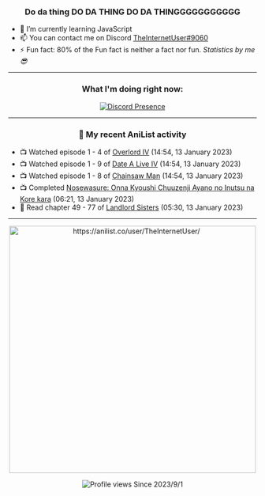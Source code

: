 <div align="center">

### Do da thing DO DA THING DO DA THINGGGGGGGGGGG
</div>

- 🌱 I’m currently learning JavaScript
- 📫 You can contact me on Discord [TheInternetUser#9060](https://discord.com/users/534117072796385300)
- ⚡ Fun fact: 80% of the Fun fact is neither a fact nor fun. _Statistics by me 😎_
<hr>

<div align="center">

### What I'm doing right now:
[![Discord Presence](https://lanyard.cnrad.dev/api/534117072796385300)](https://discord.com/users/534117072796385300)
<hr>
  
### 🌸 My recent AniList activity

</div>

<!-- ANILIST_ACTIVITY:start -->

-   📺 Watched episode 1 - 4 of [Overlord IV](https://anilist.co/anime/133844) (14:54, 13 January 2023)
-   📺 Watched episode 1 - 9 of [Date A Live IV](https://anilist.co/anime/116605) (14:54, 13 January 2023)
-   📺 Watched episode 1 - 8 of [Chainsaw Man](https://anilist.co/anime/127230) (14:54, 13 January 2023)
-   📺 Completed [Nosewasure: Onna Kyoushi Chuuzenji Ayano no Inutsu na Kore kara](https://anilist.co/anime/21106) (06:21, 13 January 2023)
-   📖 Read chapter 49 - 77 of [Landlord Sisters](https://anilist.co/manga/138564) (05:30, 13 January 2023)

<!-- ANILIST_ACTIVITY:end -->
<hr>

<div align="center">

<img width="500" alt="https://anilist.co/user/TheInternetUser/" src="https://img.anili.st/User/929966"/>

![Profile views](https://gpvc.arturio.dev/TheInternetUse7) Since 2023/9/1

</div>
